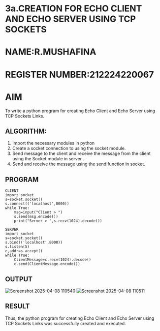 # 3a.CREATION FOR ECHO CLIENT AND ECHO SERVER USING TCP SOCKETS
# NAME:R.MUSHAFINA
# REGISTER NUMBER:212224220067
# AIM
To write a python program for creating Echo Client and Echo Server using TCP
Sockets Links.
## ALGORITHM:
1. Import the necessary modules in python
2. Create a socket connection to using the socket module.
3. Send message to the client and receive the message from the client using the Socket module in
 server .
4. Send and receive the message using the send function in socket.
## PROGRAM
```
CLIENT
import socket 
s=socket.socket() 
s.connect(('localhost',8000)) 
while True: 
    msg=input("Client > ") 
    s.send(msg.encode()) 
    print("Server > ",s.recv(1024).decode()) 

SERVER
import socket 
s=socket.socket() 
s.bind(('localhost',8000)) 
s.listen(5) 
c,addr=s.accept() 
while True: 
    ClientMessage=c.recv(1024).decode() 
    c.send(ClientMessage.encode()) 
``` 
## OUTPUT
![Screenshot 2025-04-08 110540](https://github.com/user-attachments/assets/7a868f32-dcef-4968-a7ba-cac33d55a108)
![Screenshot 2025-04-08 110511](https://github.com/user-attachments/assets/83557516-9185-48c7-9889-fb2607131cf2)

## RESULT
Thus, the python program for creating Echo Client and Echo Server using TCP Sockets Links 
was successfully created and executed.
